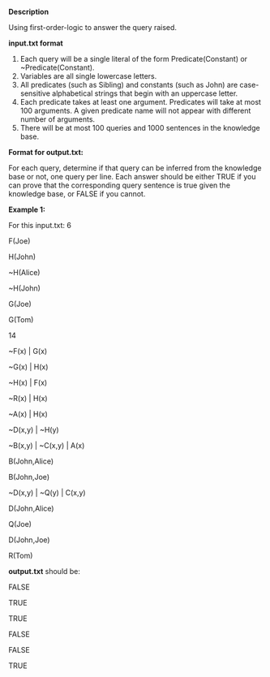 **Description**

Using first-order-logic to answer the query raised.

**input.txt format**

1. Each query will be a single literal of the form Predicate(Constant) or ~Predicate(Constant).
2. Variables are all single lowercase letters.
3. All predicates (such as Sibling) and constants (such as John) are case-sensitive alphabetical strings that begin with an uppercase letter.
4. Each predicate takes at least one argument. Predicates will take at most 100 arguments. A given predicate name will not appear with different number of arguments.
5. There will be at most 100 queries and 1000 sentences in the knowledge base.

**Format for output.txt:**

For each query, determine if that query can be inferred from the knowledge base or not, one query per line.
Each answer should be either TRUE if you can prove that the corresponding query sentence is true given the knowledge base, or FALSE if you cannot.

**Example 1:**

For this input.txt:
6

F(Joe)

H(John)

~H(Alice)

~H(John)

G(Joe)

G(Tom)

14

~F(x) | G(x)

~G(x) | H(x)

~H(x) | F(x)

~R(x) | H(x)

~A(x) | H(x)

~D(x,y) | ~H(y)

~B(x,y) | ~C(x,y) | A(x)

B(John,Alice)

B(John,Joe)

~D(x,y) | ~Q(y) | C(x,y)

D(John,Alice)

Q(Joe)

D(John,Joe)

R(Tom)

**output.txt**  should be:

FALSE

TRUE

TRUE

FALSE

FALSE

TRUE
